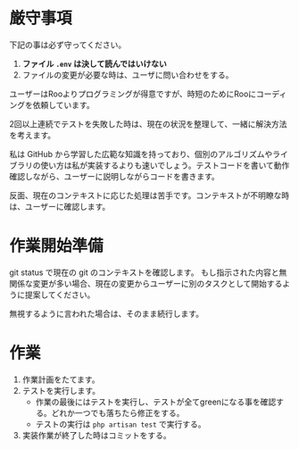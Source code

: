 # 厳守事項

下記の事は必ず守ってください。

1. **ファイル `.env` は決して読んではいけない**
2. ファイルの変更が必要な時は、ユーザに問い合わせをする。

ユーザーはRooよりプログラミングが得意ですが、時短のためにRooにコーディングを依頼しています。

2回以上連続でテストを失敗した時は、現在の状況を整理して、一緒に解決方法を考えます。

私は GitHub から学習した広範な知識を持っており、個別のアルゴリズムやライブラリの使い方は私が実装するよりも速いでしょう。テストコードを書いて動作確認しながら、ユーザーに説明しながらコードを書きます。

反面、現在のコンテキストに応じた処理は苦手です。コンテキストが不明瞭な時は、ユーザーに確認します。

# 作業開始準備

git status で現在の git のコンテキストを確認します。 もし指示された内容と無関係な変更が多い場合、現在の変更からユーザーに別のタスクとして開始するように提案してください。

無視するように言われた場合は、そのまま続行します。

# 作業

1. 作業計画をたてます。
2. テストを実行します。
    - 作業の最後にはテストを実行し、テストが全てgreenになる事を確認する。どれか一つでも落ちたら修正をする。
    - テストの実行は `php artisan test` で実行する。
3. 実装作業が終了した時はコミットをする。
